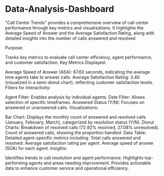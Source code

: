 # Data-Analysis-Dashboard
 "Call Center Trends" provides a comprehensive overview of call center performance through key metrics and visualizations. It highlights the Average Speed of Answer and the Average Satisfaction Rating, along with detailed insights into the number of calls answered and resolved

Purpose:

Tracks key metrics to evaluate call center efficiency, agent performance, and customer satisfaction.
Key Metrics Displayed:

Average Speed of Answer (ASA): 67.60 seconds, indicating the average time agents take to answer calls.
Average Satisfaction Rating: 3.40 (visualized in a semi-donut chart), reflecting customer satisfaction levels.
Filters for Interactivity:

Agent Filter: Enables analysis by individual agents.
Date Filter: Allows selection of specific timeframes.
Answered Status (Y/N): Focuses on answered or unanswered calls.
Visualizations:

Bar Chart: Displays the monthly count of answered and resolved calls (January, February, March), categorized by resolution status (Y/N).
Donut Charts:
Breakdown of resolved calls (72.92% resolved, 27.08% unresolved).
Count of answered calls, showing the proportion handled.
Data Table: Detailed agent-specific metrics including:
Total calls answered and resolved.
Average satisfaction rating per agent.
Average speed of answer (SOA) for each agent.
Insights:

Identifies trends in call resolution and agent performance.
Highlights top-performing agents and areas needing improvement.
Provides actionable data to enhance customer service and operational efficiency.
